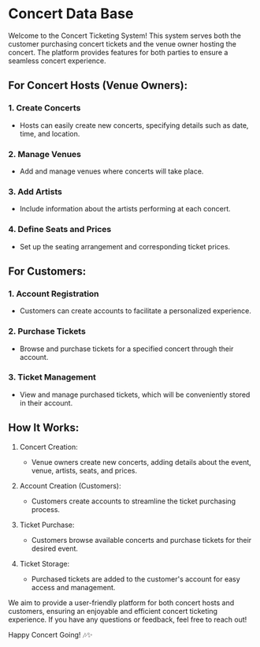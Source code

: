 
# Concert Data Base

Welcome to the Concert Ticketing System! 
This system serves both the customer purchasing concert 
tickets and the venue owner hosting the concert. 
The platform provides features for both parties to 
ensure a seamless concert experience. 


## For Concert Hosts (Venue Owners):

### 1. Create Concerts
- Hosts can easily create new concerts, specifying details such as date, time, and location.

### 2. Manage Venues
- Add and manage venues where concerts will take place.

### 3. Add Artists
- Include information about the artists performing at each concert.

### 4. Define Seats and Prices
- Set up the seating arrangement and corresponding ticket prices.

## For Customers:

### 1. Account Registration
- Customers can create accounts to facilitate a personalized experience.

### 2. Purchase Tickets
- Browse and purchase tickets for a specified concert through their account.

### 3. Ticket Management
- View and manage purchased tickets, which will be conveniently stored in their account.

## How It Works:

1. Concert Creation:
    - Venue owners create new concerts, adding details about the event, venue, artists, seats, and prices.

2. Account Creation (Customers):
    - Customers create accounts to streamline the ticket purchasing process.

3. Ticket Purchase:
    - Customers browse available concerts and purchase tickets for their desired event.

4. Ticket Storage:
    - Purchased tickets are added to the customer's account for easy access and management.

We aim to provide a user-friendly platform for both concert hosts and customers, 
ensuring an enjoyable and efficient concert ticketing experience. 
If you have any questions or feedback, feel free to reach out!

Happy Concert Going! 🎶✨